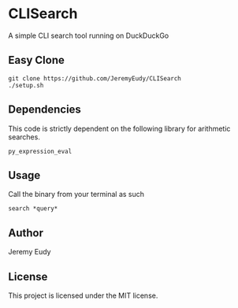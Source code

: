 # CLISearch
A simple CLI search tool running on DuckDuckGo

## Easy Clone
```
git clone https://github.com/JeremyEudy/CLISearch
./setup.sh
```

## Dependencies
This code is strictly dependent on the following library for arithmetic searches.

`py_expression_eval`

## Usage
Call the binary from your terminal as such

`search *query*`

## Author
Jeremy Eudy

## License
This project is licensed under the MIT license.
